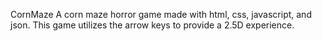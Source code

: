 CornMaze
A corn maze horror game made with html, css, javascript, and json. This game utilizes the arrow keys to provide a 2.5D experience.

